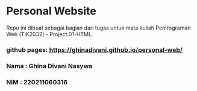 # Personal Website
Repo ini dibuat sebagai bagian dari tugas untuk mata kuliah Pemrograman Web (TIK2032) - Project.01-HTML.
### github pages: https://ghinadivani.github.io/personal-web/


### Nama : Ghina Divani Nasywa
### NIM	 : 220211060316
